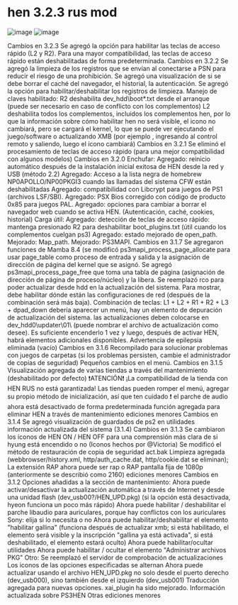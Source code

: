# hen 3.2.3 rus mod

![image](https://i.ibb.co/0QZBxWk/screenshot-2022-11-27-04-58-38.png)
![image](https://i1.imageban.ru/out/2022/12/04/bacc176f87f8897e1ad81ff4be2a3f67.jpg)

Cambios en 3.2.3
Se agregó la opción para habilitar las teclas de acceso rápido (L2 y R2).
Para una mayor compatibilidad, las teclas de acceso rápido están deshabilitadas de forma predeterminada.
Cambios en 3.2.2
Se agregó la limpieza de los registros que se envían al conectarse a PSN para reducir el riesgo de una prohibición.
Se agregó una visualización de si se debe borrar el caché del navegador, el historial, la autenticación. Se agregó la opción para habilitar/deshabilitar los registros de limpieza.
Manejo de claves habilitado:
R2 deshabilita dev_hdd\boot*.txt desde el arranque (puede ser necesario en caso de conflicto con los complementos)
L2 deshabilita todos los complementos, incluidos los complementos hen, por lo que la información sobre cómo habilitar hen no será visible, el icono no cambiará, pero se cargará el kernel, lo que se puede ver ejecutando el juego/software o actualizando XMB (por ejemplo , ingresando al control remoto y saliendo, luego el ícono cambiará)
Cambios en 3.2.1
Se eliminó el procesamiento de teclas de acceso rápido (para una mejor compatibilidad con algunos modelos)
Cambios en 3.2.0
Enchufar:
Agregado: reinicio automático después de la instalación inicial exitosa de HEN desde la red y USB (método 2.2)
Agregado: Acceso a la lista negra de homebrew NP0APOLLO/NP00PKGI3 cuando las llamadas del sistema CFW están deshabilitadas
Agregado: compatibilidad con Libcrypt para juegos de PS1 (archivos LSF/SBI).
Agregado: PSX Bios corregido con código de producto 0x85 para juegos PAL.
Agregado: opciones para cambiar a borrar el navegador web cuando se activa HEN. (Autenticación, caché, cookies, historial)
Carga útil:
Agregado: detección de teclas de acceso rápido:
mantenga presionado R2 para deshabilitar boot_plugins.txt (útil cuando los complementos cuelgan ps3)
Agregado: estado mejorado de open_path.
Mejorado: Map_path.
Mejorado: PS3MAPI.
Cambios en 3.1.7
Se agregaron funciones de Mamba 8.4 (se modificó ps3mapi_process_page_allocate para usar page_table como proceso de entrada y salida y la asignación de dirección de página del kernel que se asignó. Se agregó ps3mapi_process_page_free que toma una tabla de página (asignación de dirección de página de proceso/núcleo) y la libera.
Se reemplazó rco para poder actualizar desde hdd en la actualización del sistema. Para mostrar, debe habilitar dónde están las configuraciones de red (después de la combinación será más baja). Combinación de teclas: L1 + L2 + R1 + R2 + L3 + dpad_down debería aparecer un menú, hay un elemento de depuración de actualización del sistema. las actualizaciones deben colocarse en dev_hdd0\updater\01\ (puede nombrar el archivo de actualización como desee). Es suficiente encenderlo 1 vez y luego, después de activar HEN, habrá elementos adicionales disponibles.
Advertencia de epilepsia eliminada (vacío)
Cambios en 3.1.6
Recompilado para solucionar problemas con juegos de carpetas (si los problemas persisten, cambie el administrador de copias de seguridad)
Pequeños cambios en el menú.
Cambios en 3.1.5
Visualización agregada de varias tiendas a través del mantenimiento (deshabilitado por defecto)
❗ATENCIÓN❗ ¡La compatibilidad de la tienda con HEN RUS no está garantizada! Las tiendas pueden romper el menú, agregar su propio método de inicialización, así que ten cuidado ❗
el parche de audio ahora está desactivado de forma predeterminada
función agregada para eliminar HEN a través de mantenimiento
ediciones menores
Cambios en 3.1.4
Se agregó visualización de guardados de ps2 en utilidades
información actualizada del sistema (3.1.4)
Cambios en 3.1.3
Se cambiaron los íconos de HEN ON / HEN OFF para una comprensión más clara de si hyung está encendido o no (Iconos hechos por @Victoria)
Se modificó el método de restauración de copia de seguridad act.bak
Limpieza agregada (webbrowser/history.xml, http/auth_cache.dat, http/cookie.dat se eliminan);
La extensión RAP ahora puede ser rap o RAP
pantalla fija de 1080p (anteriormente se describió como 2160)
ediciones menores
Cambios en 3.1.2
Opciones añadidas a la sección de mantenimiento:
Ahora puede activar/desactivar la actualización automática a través de Internet y desde una unidad flash (dev_usb00?/HEN_UPD.pkg) (si la opción está desactivada, hyeon funciona un poco más rápido)
Ahora puede habilitar / deshabilitar el parche libaudio para auriculares, porque hay conflictos con los auriculares Sony: elija si lo necesita o no
Ahora puede habilitar/deshabilitar el elemento "habilitar gallina" (funciona después de actualizar xmb; si está habilitado, el elemento será visible y la inscripción "gallina ya está activada", si está deshabilitado, el elemento estará oculto)
Ahora puede habilitar/ocultar utilidades
Ahora puede habilitar / ocultar el elemento "Administrar archivos PKG"
Otro:
Se reemplazó el servidor de comprobación de actualizaciones
Los iconos de las opciones especificadas se alternan
Ahora puede actualizar usando el archivo HEN_UPD.pkg no solo desde el puerto derecho (dev_usb000), sino también desde el izquierdo (dev_usb001)
Traducción agregada para nuevas opciones.
xai_plugin ha sido mejorado.
Información actualizada sobre PS3HEN
Otras ediciones menores

